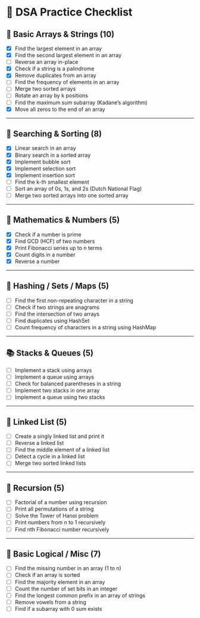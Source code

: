 # 📘 DSA Practice Checklist

## 🔢 Basic Arrays & Strings (10)
- [x] Find the largest element in an array  
- [x] Find the second largest element in an array  
- [ ] Reverse an array in-place  
- [x] Check if a string is a palindrome  
- [X] Remove duplicates from an array  
- [ ] Find the frequency of elements in an array  
- [ ] Merge two sorted arrays  
- [ ] Rotate an array by k positions  
- [ ] Find the maximum sum subarray (Kadane’s algorithm)  
- [x] Move all zeros to the end of an array  

---

## 🔎 Searching & Sorting (8)
- [x] Linear search in an array  
- [x] Binary search in a sorted array  
- [x] Implement bubble sort  
- [x] Implement selection sort  
- [x] Implement insertion sort  
- [ ] Find the k-th smallest element  
- [ ] Sort an array of 0s, 1s, and 2s (Dutch National Flag)  
- [ ] Merge two sorted arrays into one sorted array  

---

## 🧮 Mathematics & Numbers (5)
- [x] Check if a number is prime  
- [x] Find GCD (HCF) of two numbers  
- [x] Print Fibonacci series up to n terms  
- [x] Count digits in a number  
- [x] Reverse a number  

---

## 🧰 Hashing / Sets / Maps (5)
- [ ] Find the first non-repeating character in a string  
- [ ] Check if two strings are anagrams  
- [ ] Find the intersection of two arrays  
- [ ] Find duplicates using HashSet  
- [ ] Count frequency of characters in a string using HashMap  

---

## 📚 Stacks & Queues (5)
- [ ] Implement a stack using arrays  
- [ ] Implement a queue using arrays  
- [ ] Check for balanced parentheses in a string  
- [ ] Implement two stacks in one array  
- [ ] Implement a queue using two stacks  

---

## 🌲 Linked List (5)
- [ ] Create a singly linked list and print it  
- [ ] Reverse a linked list  
- [ ] Find the middle element of a linked list  
- [ ] Detect a cycle in a linked list  
- [ ] Merge two sorted linked lists  

---

## 🌿 Recursion (5)
- [ ] Factorial of a number using recursion  
- [ ] Print all permutations of a string  
- [ ] Solve the Tower of Hanoi problem  
- [ ] Print numbers from n to 1 recursively  
- [ ] Find nth Fibonacci number recursively  

---

## 🧩 Basic Logical / Misc (7)
- [ ] Find the missing number in an array (1 to n)  
- [ ] Check if an array is sorted  
- [ ] Find the majority element in an array  
- [ ] Count the number of set bits in an integer  
- [ ] Find the longest common prefix in an array of strings  
- [ ] Remove vowels from a string  
- [ ] Find if a subarray with 0 sum exists  
